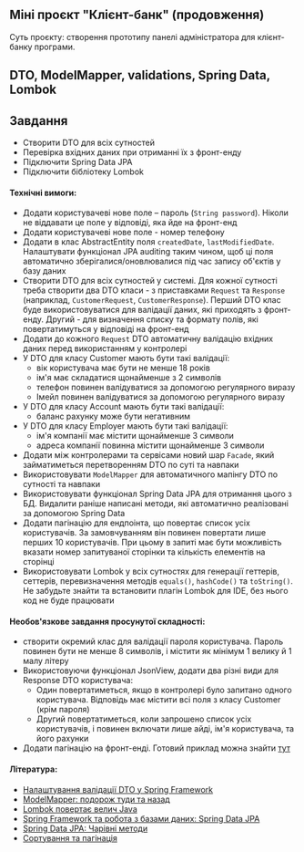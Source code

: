 ## Міні проєкт "Клієнт-банк" (продовження)

Суть проєкту: створення прототипу панелі адміністратора для клієнт-банку програми.

## DTO, ModelMapper, validations, Spring Data, Lombok

## Завдання

- Створити DTO для всіх сутностей
- Перевірка вхідних даних при отриманні їх з фронт-енду
- Підключити Spring Data JPA
- Підключити бібліотеку Lombok

#### Технічні вимоги:

- Додати користувачеві нове поле – пароль (`String password`). Ніколи не віддавати це поле у відповіді, яка йде на фронт-енд
- Додати користувачеві нове поле - номер телефону
- Додати в клас AbstractEntity поля `createdDate`, `lastModifiedDate`. Налаштувати функціонал JPA auditing таким чином, щоб ці поля автоматично зберігалися/оновлювалися під час запису об'єктів у базу даних
- Створити DTO для всіх сутностей у системі. Для кожної сутності треба створити два DTO класи - з приставками `Request` та `Response` (наприклад, `CustomerRequest`, `CustomerResponse`). Перший DTO клас буде використовуватися для валідації даних, які приходять з фронт-енду. Другий - для визначення списку та формату полів, які повертатимуться у відповіді на фронт-енд
- Додати до кожного `Request` DTO автоматичну валідацію вхідних даних перед використанням у контролері
- У DTO для класу Customer мають бути такі валідації:
  - вік користувача має бути не менше 18 років
  - ім'я має складатися щонайменше з 2 символів
  - телефон повинен валідуватися за допомогою регулярного виразу
  - Імейл повинен валідуватися за допомогою регулярного виразу
- У DTO для класу Account мають бути такі валідації:
  - баланс рахунку може бути негативним
- У DTO для класу Employer мають бути такі валідації:
  - ім'я компанії має містити щонайменше 3 символи
  - адреса компанії повинна містити щонайменше 3 символи
- Додати між контролерами та сервісами новий шар `Facade`, який займатиметься перетворенням DTO по суті та навпаки
- Використовувати `ModelMapper` для автоматичного мапінгу DTO по сутності та навпаки
- Використовувати функціонал Spring Data JPA для отримання цього з БД. Видалити раніше написані методи, які автоматично реалізовані за допомогою Spring Data
- Додати пагінацію для ендпоінта, що повертає список усіх користувачів. За замовчуванням він повинен повертати лише перших 10 користувачів. При цьому в запиті має бути можливість вказати номер запитуваної сторінки та кількість елементів на сторінці
- Використовувати Lombok у всіх сутностях для генерації геттерів, сеттерів, перевизначення методів `equals()`, `hashCode()` та `toString()`. Не забудьте знайти та встановити плагін Lombok для IDE, без нього код не буде працювати

#### Необов'язкове завдання просунутої складності:

- створити окремий клас для валідації пароля користувача. Пароль повинен бути не менше 8 символів, і містити як мінімум 1 велику й 1 малу літеру
- Використовуючи функціонал JsonView, додати два різні види для Response DTO користувача:
  - Один повертатиметься, якщо в контролері було запитано одного користувача. Відповідь має містити всі поля з класу Customer (крім пароля)
  - Другий повертатиметься, коли запрошено список усіх користувачів, і повинен включати лише айді, ім'я користувача, та його рахунки
- Додати пагінацію на фронт-енді. Готовий приклад можна знайти [тут](https://material-ui.com/components/tables/)

#### Література:
- [Налаштування валідації DTO у Spring Framework](https://dan-it.gitlab.io/fs-book-ua/java-frameworks/dto_validation.html)
- [ModelMapper: подорож туди та назад](https://dan-it.gitlab.io/fs-book-ua/java-frameworks/model_mapper.html)
- [Lombok повертає велич Java](https://dan-it.gitlab.io/fs-book-ua/java-frameworks/lombok.html)
- [Spring Framework та робота з базами даних: Spring Data JPA](https://dan-it.gitlab.io/fs-book-ua/java-frameworks/spring_data_jpa.html)
- [Spring Data JPA: Чарівні методи](https://dan-it.gitlab.io/fs-book-ua/java-frameworks/spring_data_jpa_methods.html)
- [Сортування та пагінація](https://dan-it.gitlab.io/fs-book-ua/java-frameworks/sorting_pagination.html)
